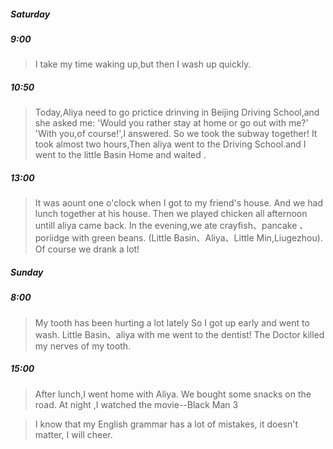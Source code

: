 ##### Saturday

##### 9:00
>  I take my time waking up,but then I wash up quickly.

##### 10:50
> Today,Aliya need to go prictice drinving in Beijing Driving School,and she asked me:
> 'Would you rather stay at home or go out with me?'
> 'With you,of course!',I answered.
> So we took the subway together!
> It took almost two hours,Then aliya went to the Driving School.and I went to the little Basin Home and waited .

##### 13:00
> It was aount one o'clock when I got to my friend's house.
> And we had lunch together at his house.
> Then we played chicken all afternoon untill aliya came back.
> In the evening,we ate crayfish、pancake 、poriidge with green beans.
> (Little Basin、Aliya、Little Min,Liugezhou).
> Of course we drank a lot!

##### Sunday

##### 8:00
> My tooth has been hurting a lot lately
> So I got up early and went to wash. Little Basin、aliya with me went to the dentist!
> The Doctor killed my nerves of my tooth.

##### 15:00
> After lunch,I went home with Aliya.
> We bought some snacks on the road.
> At night ,I watched the movie--Black Man 3

> I know that my English grammar has a lot of mistakes, it doesn't matter, I will cheer.